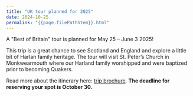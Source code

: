 ```yaml
---
title: "UK tour planned for 2025"
date: 2024-10-25
permalink: "{{page.filePathStem}}.html"
---
```


A "Best of Britain" tour is planned for May 25 – June 3 2025!

This trip is a great chance to see Scotland and England and explore a
little bit of Harlan family heritage. The tour will visit St. Peter’s Church in
Monkwearmouth where our Harland family worshipped and were baptized
prior to becoming Quakers. 

Read more about the itinerary here: [trip brochure](/docs/Best_of_Britain_2025.pdf). **The deadline for reserving your spot is October 30.**